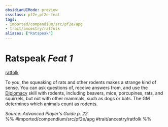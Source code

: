 ```yaml
---
obsidianUIMode: preview
cssclass: pf2e,pf2e-feat
tags:
- imported/compendium/src/pf2e/apg
- trait/ancestry/ratfolk
aliases: ["Ratspeak"]
---
```

# Ratspeak  *Feat 1*  
[ratfolk](ratfolk-b1.md)  


To you, the squeaking of rats and other rodents makes a strange kind of sense. You can ask questions of, receive answers from, and use the [Diplomacy](../skills.md#Diplomacy) skill with rodents, including beavers, mice, porcupines, rats, and squirrels, but not with other mammals, such as dogs or bats. The GM determines which animals count as rodents.

*Source: Advanced Player's Guide p. 22*  
%% #imported/compendium/src/pf2e/apg #trait/ancestry/ratfolk %%